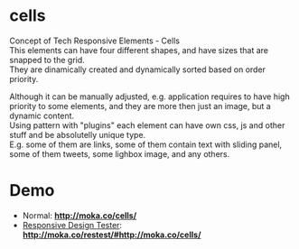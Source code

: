 cells
=====

Concept of Tech Responsive Elements - Cells  
This elements can have four different shapes, and have sizes that are snapped to the grid.  
They are dinamically created and dynamically sorted based on order priority.  

Although it can be manually adjusted, e.g. application requires to have high priority to some elements, and they are more then just an image, but a dynamic content.  
Using pattern with "plugins" each element can have own css, js and other stuff and be absolutelly unique type.  
E.g. some of them are links, some of them contain text with sliding panel, some of them tweets, some lighbox image, and any others.

Demo
====

* Normal: **http://moka.co/cells/**
* [Responsive Design Tester](https://github.com/Maksims/restest): **http://moka.co/restest/#http://moka.co/cells/**

